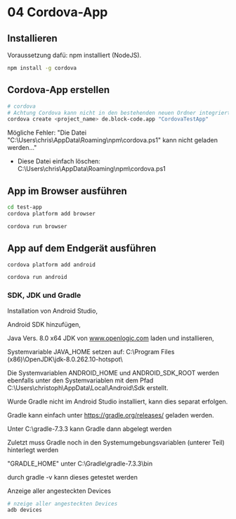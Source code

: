 # 04 Cordova-App

## Installieren
Voraussetzung dafü: npm installiert (NodeJS).
```bash
npm install -g cordova
```

## Cordova-App erstellen
```bash
# cordova
# Achtung Cordova kann nicht in den bestehenden neuen Ordner integriert werden
cordova create <project_name> de.block-code.app "CordovaTestApp"
```

Mögliche Fehler: "Die Datei "C:\Users\chris\AppData\Roaming\npm\cordova.ps1" kann nicht geladen werden..."
- Diese Datei einfach löschen: C:\Users\chris\AppData\Roaming\npm\cordova.ps1

## App im Browser ausführen
```bash
cd test-app
cordova platform add browser

cordova run browser
```

## App auf dem Endgerät ausführen
```bash
cordova platform add android

cordova run android
```

### SDK, JDK und Gradle

Installation von Android Studio,

Android SDK hinzufügen,

Java Vers. 8.0 x64 JDK von www.openlogic.com laden und installieren,

Systemvariable JAVA_HOME setzen auf: C:\Program Files (x86)\OpenJDK\jdk-8.0.262.10-hotspot\

Die Systemvariablen ANDROID_HOME und ANDROID_SDK_ROOT werden ebenfalls unter den Systemvariablen mit dem Pfad C:\Users\christoph\AppData\Local\Android\Sdk erstellt.

Wurde Gradle nicht im Android Studio installiert, kann dies separat erfolgen.

Gradle kann einfach unter https://gradle.org/releases/ geladen werden.

Unter C:\gradle-7.3.3 kann Gradle dann abgelegt werden

Zuletzt muss Gradle noch in den Systemumgebungsvariablen (unterer Teil) hinterlegt werden

"GRADLE_HOME" unter C:\Gradle\gradle-7.3.3\bin

durch gradle -v kann dieses getestet werden

Anzeige aller angesteckten Devices
```bash
# nzeige aller angesteckten Devices
adb devices
```